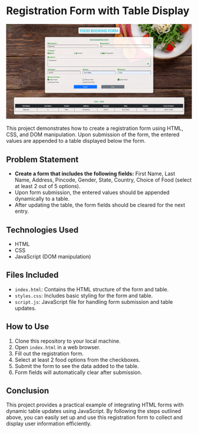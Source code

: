 # Registration Form with Table Display

![Registration Form Preview](Sample_Image.png)

This project demonstrates how to create a registration form using HTML, CSS, and DOM manipulation. Upon submission of the form, the entered values are appended to a table displayed below the form.

## Problem Statement

- **Create a form that includes the following fields:** First Name, Last Name, Address, Pincode, Gender, State, Country, Choice of Food (select at least 2 out of 5 options).
- Upon form submission, the entered values should be appended dynamically to a table.
- After updating the table, the form fields should be cleared for the next entry.

## Technologies Used

- HTML
- CSS
- JavaScript (DOM manipulation)

## Files Included

- `index.html`: Contains the HTML structure of the form and table.
- `styles.css`: Includes basic styling for the form and table.
- `script.js`: JavaScript file for handling form submission and table updates.

## How to Use

1. Clone this repository to your local machine.
2. Open `index.html` in a web browser.
3. Fill out the registration form.
4. Select at least 2 food options from the checkboxes.
5. Submit the form to see the data added to the table.
6. Form fields will automatically clear after submission.

## Conclusion

This project provides a practical example of integrating HTML forms with dynamic table updates using JavaScript. By following the steps outlined above, you can easily set up and use this registration form to collect and display user information efficiently.
